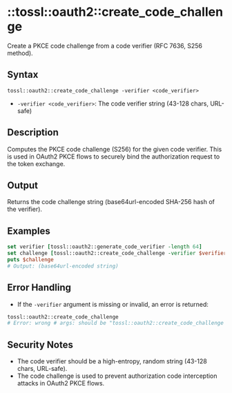 # ::tossl::oauth2::create_code_challenge

Create a PKCE code challenge from a code verifier (RFC 7636, S256 method).

## Syntax

    tossl::oauth2::create_code_challenge -verifier <code_verifier>

- `-verifier <code_verifier>`: The code verifier string (43-128 chars, URL-safe)

## Description

Computes the PKCE code challenge (S256) for the given code verifier. This is used in OAuth2 PKCE flows to securely bind the authorization request to the token exchange.

## Output

Returns the code challenge string (base64url-encoded SHA-256 hash of the verifier).

## Examples

```tcl
set verifier [tossl::oauth2::generate_code_verifier -length 64]
set challenge [tossl::oauth2::create_code_challenge -verifier $verifier]
puts $challenge
# Output: (base64url-encoded string)
```

## Error Handling

- If the `-verifier` argument is missing or invalid, an error is returned:

```tcl
tossl::oauth2::create_code_challenge
# Error: wrong # args: should be "tossl::oauth2::create_code_challenge -verifier <code_verifier>"
```

## Security Notes

- The code verifier should be a high-entropy, random string (43-128 chars, URL-safe).
- The code challenge is used to prevent authorization code interception attacks in OAuth2 PKCE flows. 
